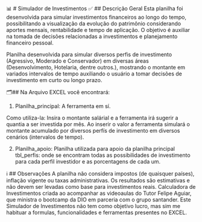 📊 # Simulador de Investimentos
✅ ## Descrição Geral
Esta planilha foi desenvolvida para simular investimentos financeiros ao longo do tempo, possibilitando a visualização da evolução do patrimônio considerando aportes mensais, rentabilidade e tempo de aplicação. O objetivo é auxiliar na tomada de decisões relacionadas a investimentos e planejamento financeiro pessoal.

Planilha desenvolvida para simular diversos perfis de investimento (Agressivo, Moderado e Conservador) em diversas áreas (Desenvolvimento, Hotelaria, dentre outros.), mostrando o montante em variados intervalos de tempo auxiliando o usuário a tomar decisões de investimento em curto ou longo prazo.

🗂️## Na Arquivo EXCEL você encontrará:

1. Planilha_principal: A ferramenta em sí.

Como utiliza-la: Insira o montante salárial e a ferramenta irá sugerir a quantia a ser investida por mês. Ao inserir o valor a ferramenta simulará o montante acumulado por diversos perfís de investimento em diversos cenários (intervalos de tempo).

2. Planilha_apoio: Planilha utilizada para apoio da planilha principal
tbl_perfis: onde se encontram todas as possibilidades de investimento para cada perfil investidor e as porcentagens de cada um.

ℹ️ ## Observações
A planilha não considera impostos (de quaisquer países), inflação vigente ou taxas administrativas.
Os resultados são estimativas e não devem ser levadas como base para investimentos reais.
Calculadora de Investimentos criada ao acompanhar as videoaulas do Tutor Felipe Aguiar, que ministra o bootcamp da DIO em parceria com o grupo santander.
Este Simulador de Investimentos não tem como objetivo lucro, mas sim me habituar a formulas, funcionalidades e ferramentas presentes no EXCEL.
